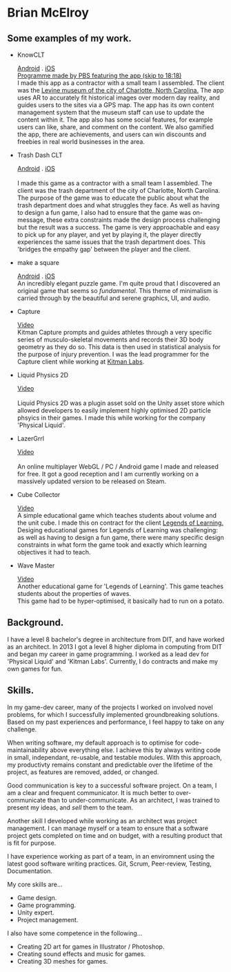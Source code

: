 # Brian McElroy

## Some examples of my work.

* KnowCLT

	[Android](https://play.google.com/store/apps/details?id=com.POTIONSPIXELS.KnowCLT&gl=US)  .  [iOS](https://apps.apple.com/us/app/knowclt/id1574549739)<br/>	
	[Programme made by PBS featuring the app (skip to 18:18)](https://video.wtvi.org/video/34-urban-renewal-qsgutd/)<br/>
	I made this app as a contractor with a small team I assembled. The client was the [Levine museum of the city of Charlotte, North Carolina.](https://www.museumofthenewsouth.org/)
	The app uses AR to accurately fit historical images over modern day reality, and guides users to the sites via a GPS map. The app has its own content management system that the museum staff can use to update the content within it. The app also has some social features, for example users can like, share, and comment on the content. We also gamified the app, there are achievements, and users can win discounts and freebies in real world businesses in the area.

* Trash Dash CLT

	[Android](https://play.google.com/store/apps/details?id=com.PotionsAndPixels.TrashTruckers)  .  [iOS](https://apps.apple.com/us/app/trash-dash-clt/id1561390973)<br/>	
	I made this game as a contractor with a small team I assembled. The client was the trash department of the city of Charlotte, North Carolina.
	The purpose of the game was to educate the public about what the trash department does and what struggles they face. As well as having to design a fun game, I also had to ensure that the game was on-message, these extra constraints made the design process challenging but the result was a success.
	The game is very approachable and easy to pick up for any player, and yet by playing it, the player directly experiences the same issues that the trash department does. This 'bridges the empathy gap' between the player and the client.
   
* make a square 

	[Android](https://play.google.com/store/apps/details?id=com.SandwichGeneration.MakeASquare&hl=en_US&gl=US)  .  [iOS](https://apps.apple.com/us/app/make-a-square/id1495772847)<br/>	
	An incredibly elegant puzzle game. I'm quite proud that I discovered an original game that seems so *fundamental*.
	This theme of minimalism is carried through by the beautiful and serene graphics, UI, and audio.
	
* Capture

	[Video](https://youtu.be/30xvRLjY0jU)<br/>
	Kitman Capture prompts and guides athletes through a very specific series of musculo-skeletal movements and records their 3D body geometry as they do so. This data is then used in  statistical analysis for the purpose of injury prevention.
	I was the lead programmer for the Capture client while working at [Kitman Labs](https://www.kitmanlabs.com/).
   
* Liquid Physics 2D
	
	[Video](https://youtu.be/9qU3aVAADZY)<br/>	
	Liquid Physics 2D was a plugin asset sold on the Unity asset store which allowed developers to easily implement highly optimised 2D particle phsyics in their games. I made this while working for the company 'Physical Liquid'.
	
* LazerGrrl

	[Video](https://youtu.be/Zr0A8VcBnYk)<br/>	
	An online multiplayer WebGL / PC / Android game I made and released for free. It got a good reception and I am currently working on a massively updated version to be released on Steam.
	
* Cube Collector

	[Video](https://youtu.be/RwbznCCA-Do)<br/>
	A simple educational game which teaches students about volume and the unit cube. I made this on contract for the client [Legends of Learning.](https://www.legendsoflearning.com/) 	
	Desiging educational games for Legends of Learning was challenging: as well as having to design a fun game, there were many specific design constraints in what form the game took and exactly which learning objectives it had to teach.

* Wave Master

	[Video](https://youtu.be/F8nCd9Dje20)<br/>
	Another educational game for 'Legends of Learning'. This game teaches students about the properties of waves.	
	This game had to be hyper-optimised, it basically had to run on a potato.
		
## Background.

I have a level 8 bachelor's degree in architecture from DIT, and have worked as an architect.
In 2013 I got a level 8 higher diploma in computing from DIT and began my career in game programming.
I worked as a lead dev for 'Physical Liquid' and 'Kitman Labs'.
Currently, I do contracts and make my own games for fun.

## Skills.

In my game-dev career, many of the projects I worked on involved novel problems, for which I successfully implemented groundbreaking solutions. Based on my past experiences and performance, I feel happy to take on any challenge.

When writing software, my default approach is to optimise for code-maintainability above everything else. I achieve this by always writing code in small, independant, re-usable, and testable modules.
With this approach, my productivty remains constant and predictable over the lifetime of the project, as features are removed, added, or changed.

Good communication is key to a successful software project. On a team, I am a clear and frequent communicator. It is much better to over-communicate than to under-communicate.
As an architect, I was trained to present my ideas, and *sell* them to the team.

Another skill I developed while working as an architect was project management. I can manage myself or a team to ensure that a software project gets completed on time and on budget, with a resulting product that is fit for purpose.

I have experience working as part of a team, in an enviromnent using the latest good software writing practices. Git, Scrum, Peer-review, Testing, Documentation.  

My core skills are...

* Game design.
* Game programming.
* Unity expert.
* Project management.

I also have some competence in the following...

* Creating 2D art for games in Illustrator / Photoshop.
* Creating sound effects and music for games.
* Creating 3D meshes for games.
